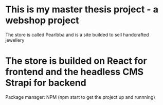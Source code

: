 # This is my master thesis project - a webshop project

The store is called Pearlbba and is a site builded to sell handcrafted jewellery

# The store is builded on React for frontend and the headless CMS Strapi for backend

Package manager: NPM (npm start to get the project up and runnning)